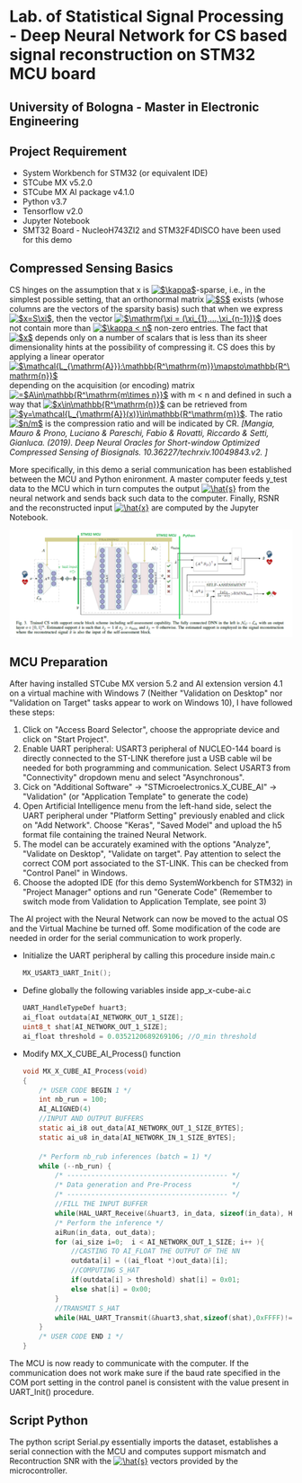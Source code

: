 <h1>Lab. of Statistical Signal Processing - Deep Neural Network for CS based signal reconstruction on STM32 MCU board</h1>
<h2>University of Bologna - Master in Electronic Engineering</h2>

<h2>Project Requirement</h2>
<ul>
    <li>System Workbench for STM32 (or equivalent IDE)</li>
    <li>STCube MX v5.2.0</li>
    <li>STCube MX AI package v4.1.0</li>
    <li>Python v3.7</li>
    <li>Tensorflow v2.0</li>
    <li>Jupyter Notebook</li>
    <li>SMT32 Board - NucleoH743ZI2 and STM32F4DISCO have been used for this demo</li>
</ul>

<h2>Compressed Sensing Basics</h2>
<p>CS hinges on the assumption that
x is <a href="https://www.codecogs.com/eqnedit.php?latex=$\kappa$" target="_blank"><img src="https://latex.codecogs.com/gif.latex?$\kappa$" title="$\kappa$" /></a>-sparse, i.e., in the simplest possible setting, that an
orthonormal matrix <a href="https://www.codecogs.com/eqnedit.php?latex=$S$" target="_blank"><img src="https://latex.codecogs.com/gif.latex?$S$" title="$S$" /></a> exists (whose columns are the vectors
of the sparsity basis) such that when we express <a href="https://www.codecogs.com/eqnedit.php?latex=$x=S\xi$" target="_blank"><img src="https://latex.codecogs.com/gif.latex?$x=S\xi$" title="$x=S\xi$" /></a>, then
the vector <a href="https://www.codecogs.com/eqnedit.php?latex=$\mathrm{\xi&space;=&space;(\xi_{1},...,\xi_{n-1})}$" target="_blank"><img src="https://latex.codecogs.com/gif.latex?$\mathrm{\xi&space;=&space;(\xi_{1},...,\xi_{n-1})}$" title="$\mathrm{\xi = (\xi_{1},...,\xi_{n-1})}$" /></a> does not contain more than <a href="https://www.codecogs.com/eqnedit.php?latex=$\kappa&space;<&space;n$" target="_blank"><img src="https://latex.codecogs.com/gif.latex?$\kappa&space;<&space;n$" title="$\kappa < n$" /></a> non-zero entries.
The fact that <a href="https://www.codecogs.com/eqnedit.php?latex=$x$" target="_blank"><img src="https://latex.codecogs.com/gif.latex?$x$" title="$x$" /></a> depends only on a number of scalars that
is less than its sheer dimensionality hints at the possibility
of compressing it. CS does this by applying a linear operator
<a href="https://www.codecogs.com/eqnedit.php?latex=$\mathcal{L_{\mathrm{A}}}:\mathbb{R^\mathrm{m}}\mapsto\mathbb{R^\mathrm{n}}$" target="_blank"><img src="https://latex.codecogs.com/gif.latex?$\mathcal{L_{\mathrm{A}}}:\mathbb{R^\mathrm{m}}\mapsto\mathbb{R^\mathrm{n}}$" title="$\mathcal{L_{\mathrm{A}}}:\mathbb{R^\mathrm{m}}\mapsto\mathbb{R^\mathrm{n}}$" /></a>  depending on the acquisition (or encoding)
matrix <a href="https://www.codecogs.com/eqnedit.php?latex==$A\in\mathbb{R^\mathrm{m\times&space;n}}$" target="_blank"><img src="https://latex.codecogs.com/gif.latex?=$A\in\mathbb{R^\mathrm{m\times&space;n}}$" title="=$A\in\mathbb{R^\mathrm{m\times n}}$" /></a> with m < n and defined in such a way that
<a href="https://www.codecogs.com/eqnedit.php?latex=$x\in\mathbb{R^\mathrm{n}}$" target="_blank"><img src="https://latex.codecogs.com/gif.latex?$x\in\mathbb{R^\mathrm{n}}$" title="$x\in\mathbb{R^\mathrm{n}}$" /></a> can be retrieved from <a href="https://www.codecogs.com/eqnedit.php?latex=$y=\mathcal{L_{\mathrm{A}}(x)}\in\mathbb{R^\mathrm{m}}$" target="_blank"><img src="https://latex.codecogs.com/gif.latex?$y=\mathcal{L_{\mathrm{A}}(x)}\in\mathbb{R^\mathrm{m}}$" title="$y=\mathcal{L_{\mathrm{A}}(x)}\in\mathbb{R^\mathrm{m}}$" /></a>. The ratio
<a href="https://www.codecogs.com/eqnedit.php?latex=$n/m$" target="_blank"><img src="https://latex.codecogs.com/gif.latex?$n/m$" title="$n/m$" /></a> is the compression ratio and will be indicated by CR.
<cite>[Mangia, Mauro & Prono, Luciano & Pareschi, Fabio & Rovatti, Riccardo & Setti, Gianluca. (2019). Deep Neural Oracles for Short-window Optimized Compressed Sensing of Biosignals. 10.36227/techrxiv.10049843.v2. ]</cite></p>

<p>More specifically, in this demo a serial communication has been established between the MCU and Python enironment. A master computer feeds y_test data to the MCU which in turn computes the output <a href="https://www.codecogs.com/eqnedit.php?latex=\hat{s}" target="_blank"><img src="https://latex.codecogs.com/gif.latex?\hat{s}" title="\hat{s}" /></a> from the neural network and sends back such data to the computer. Finally, RSNR and the reconstructed input <a href="https://www.codecogs.com/eqnedit.php?latex=\hat{x}" target="_blank"><img src="https://latex.codecogs.com/gif.latex?\hat{x}" title="\hat{x}" /></a> are computed by the Jupyter Notebook.</p>

![Figure 1](Cattura.PNG "Figure 1")
    
    
<h2>MCU Preparation</h2>
<p>After having installed STCube MX version 5.2 and AI extension version 4.1 on a virtual machine with Windows 7 (Neither "Validation on Desktop" nor "Validation on Target" tasks appear to work on Windows 10), I have followed these steps:
<ol>
    <li>Click on "Access Board Selector", choose the appropriate device and click on "Start Project".</li>
    <li>Enable UART peripheral: USART3 peripheral of NUCLEO-144 board is directly connected to the ST-LINK therefore just a USB cable wil be needed for both programming and communication. Select USART3 from "Connectivity" dropdown menu and select "Asynchronous".</li>
    <li>Cick on "Additional Software" -> "STMicroelectronics.X_CUBE_AI" -> "Validation" (or "Application Template" to generate the code)</li>
    <li>Open Artificial Intelligence menu from the left-hand side, select the UART peripheral under "Platform Setting" previously enabled and click on "Add Network". Choose "Keras", "Saved Model" and upload the h5 format file containing the trained Neural Network.</li>
    <li>The model can be accurately examined with the options "Analyze", "Validate on Desktop", "Validate on target". Pay attention to select the correct COM port associated to the ST-LINK. This can be checked from "Control Panel" in Windows.</li>
    <li>Choose the adopted IDE (for this demo SystemWorkbench for STM32) in "Project Manager" options and run "Generate Code" (Remember to switch mode from Validation to Application Template, see point 3)</li>
</ol>
The AI project with the Neural Network can now be moved to the actual OS and the Virtual Machine be turned off. Some modification of the code are needed in order for the serial communication to work properly.
<ul>
    <li>Initialize the UART peripheral by calling this procedure inside main.c</li>
        
```c
MX_USART3_UART_Init();
```
   <li>Define globally the following variables inside app_x-cube-ai.c</li>
   
```c
UART_HandleTypeDef huart3;
ai_float outdata[AI_NETWORK_OUT_1_SIZE];
uint8_t shat[AI_NETWORK_OUT_1_SIZE];
ai_float threshold = 0.0352120689269106; //O_min threshold
```

   <li>Modify MX_X_CUBE_AI_Process() function</li>

```c
void MX_X_CUBE_AI_Process(void)
{
    /* USER CODE BEGIN 1 */
	int nb_run = 100;
    AI_ALIGNED(4)
	//INPUT AND OUTPUT BUFFERS
    static ai_i8 out_data[AI_NETWORK_OUT_1_SIZE_BYTES];
    static ai_u8 in_data[AI_NETWORK_IN_1_SIZE_BYTES];

    /* Perform nb_rub inferences (batch = 1) */
    while (--nb_run) {
        /* ---------------------------------------- */
        /* Data generation and Pre-Process          */
        /* ---------------------------------------- */
    	//FILL THE INPUT BUFFER
    	while(HAL_UART_Receive(&huart3, in_data, sizeof(in_data), HAL_MAX_DELAY)!=HAL_OK);
        /* Perform the inference */
        aiRun(in_data, out_data);
        for (ai_size i=0;  i < AI_NETWORK_OUT_1_SIZE; i++ ){
        	//CASTING TO AI_FLOAT THE OUTPUT OF THE NN
        	outdata[i] = ((ai_float *)out_data)[i];
        	//COMPUTING S_HAT
        	if(outdata[i] > threshold) shat[i] = 0x01;
        	else shat[i] = 0x00;
        }
        //TRANSMIT S_HAT
        while(HAL_UART_Transmit(&huart3,shat,sizeof(shat),0xFFFF)!=HAL_OK);
    }
    /* USER CODE END 1 */
}
```   
</ul>
The MCU is now ready to communicate with the computer. If the communication does not work make sure if the baud rate specified in the COM port setting in the control panel is consistent with the value present in UART_Init() procedure.
</p>

<h2>Script Python</h2>
<p>
The python script Serial.py essentially imports the dataset, establishes a serial connection with the MCU and computes support mismatch and Recontruction SNR with the <a href="https://www.codecogs.com/eqnedit.php?latex=\hat{s}" target="_blank"><img src="https://latex.codecogs.com/gif.latex?\hat{s}" title="\hat{s}" /></a> vectors provided by the microcontroller.
</p>
